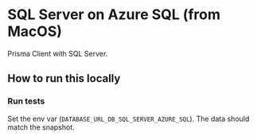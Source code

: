 # SQL Server on Azure SQL (from MacOS)

Prisma Client with SQL Server.

## How to run this locally

### Run tests

Set the env var (`DATABASE_URL_DB_SQL_SERVER_AZURE_SQL`). The data should match the snapshot.
